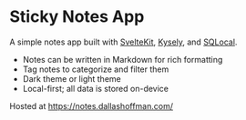 # Sticky Notes App

A simple notes app built with [SvelteKit](https://kit.svelte.dev/), [Kysely](https://kysely.dev/), and [SQLocal](https://sqlocal.dallashoffman.com/).

- Notes can be written in Markdown for rich formatting
- Tag notes to categorize and filter them
- Dark theme or light theme
- Local-first; all data is stored on-device

Hosted at https://notes.dallashoffman.com/
